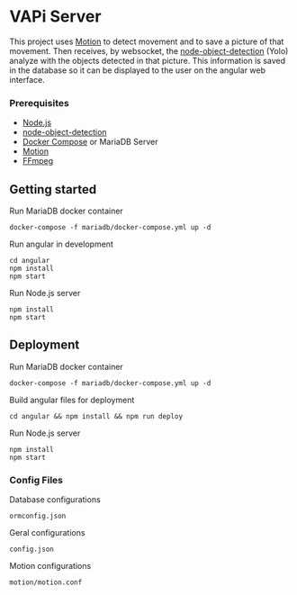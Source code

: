 # VAPi Server
This project uses [Motion](https://github.com/Motion-Project/motion) to detect movement and to save a picture of that movement.
Then receives, by websocket, the [node-object-detection](https://github.com/freakstatic/node-object-detection) (Yolo) analyze with the objects 
detected in that picture. This information is saved in the database so it can be displayed to the user on the angular web interface.
 

### Prerequisites
* [Node.js](https://nodejs.org/en/)
* [node-object-detection](https://github.com/freakstatic/node-object-detection)
* [Docker Compose](https://www.digitalocean.com/community/tutorials/how-to-install-docker-compose-on-ubuntu-16-04) or MariaDB Server
* [Motion](https://github.com/Motion-Project/motion)
* [FFmpeg](https://www.ffmpeg.org/)

  
## Getting started 
Run MariaDB docker container
```
docker-compose -f mariadb/docker-compose.yml up -d
```


Run angular in development
```
cd angular
npm install
npm start	
```
Run Node.js server
```
npm install
npm start
```
## Deployment
Run MariaDB docker container
```
docker-compose -f mariadb/docker-compose.yml up -d
```

Build angular files for deployment
```
cd angular && npm install && npm run deploy
```

Run Node.js server
```
npm install
npm start
```

### Config Files
Database configurations
```
ormconfig.json
```

Geral configurations
```
config.json
```

Motion configurations
```
motion/motion.conf
```